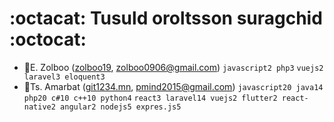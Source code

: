 # :octacat: Tusuld oroltsson suragchid :octocat:

* :rocket:E. Zolboo  ([zolboo19](https://github.com/zolboo19), zolboo0906@gmail.com) `javascript2 php3` `vuejs2 laravel3 eloquent3`
* :whale:Ts. Amarbat ([git1234.mn](https://github.com/git1234mn), pmind2015@gmail.com) `javascript20 java14 php20 c#10 c++10 python4` `react3 laravel14 vuejs2 flutter2 react-native2 angular2 nodejs5 expres.js5`

